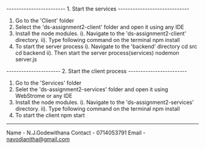 ------------------------ 1. Start the services  -----------------------------

1. Go to the 'Client' folder
2. Select the 'ds-assignment2-client' folder and open it using any IDE
3. Install the node modules.
	i). Navigate to the 'ds-assignment2-client' directory.
	ii). Type following command on the terminal
		npm install
4. To start the server process
	i). Navigate to the 'backend' directory
		cd src
		cd backend
	ii). Then start the server process(services)
		nodemon server.js

---------------------- 2. Start the client process ------------------------

1. Go to the 'Services' folder
2. Selet the 'ds-assignment2-services' folder and open it using WebStrome or any IDE
3. Install the node modules.
	i). Navigate to the 'ds-assignment2-services' directory.
	ii). Type following command on the terminal
		npm install
4. To start the client
	npm start


-------------------------------------------------------------------------------

Name      -  N.J.Godewithana
Contact   -  0714053791
Email     -  navodjanitha@gmail.com
